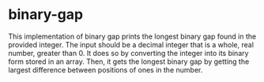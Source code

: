 # binary-gap
This implementation of binary gap prints the longest binary gap found in the provided integer. The input should be a decimal integer that is a whole, real number, greater than 0. It does so by converting the integer into its binary form stored in an array. Then, it gets the longest binary gap by getting the largest difference between positions of ones in the number.
